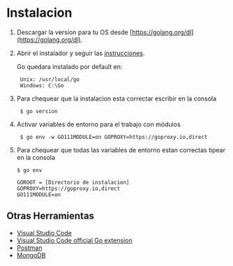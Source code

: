 # Instalacion

1. Descargar la version para tu OS desde
   [https://golang.org/dl](https://golang.org/dl).
2. Abrir el instalador y seguir las
   [instrucciones](https://golang.org/doc/install).

    Go quedara instalado por default en:

        Unix: /usr/local/go
        Windows: C:\Go

3. Para chequear que la instalacion esta correctar escribir en la
   consola

		$ go version

4. Activar variables de entorno para el trabajo con módulos

		$ go env -w GO111MODULE=on GOPROXY=https://goproxy.io,direct

4.  Para chequear que todas las variables de entorno estan correctas
    tipear en la consola

        $ go env

        GOROOT = [Directorio de instalacion]
		GOPROXY=https://goproxy.io,direct
		GO111MODULE=on

## Otras Herramientas

- [Visual Studio Code](https://code.visualstudio.com/download)
- [Visual Studio Code official Go
  extension](https://code.visualstudio.com/docs/languages/go)
- [Postman](https://www.getpostman.com)
- [MongoDB](https://www.mongodb.com)
